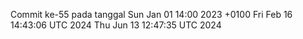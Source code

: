 Commit ke-55 pada tanggal Sun Jan 01 14:00 2023 +0100
Fri Feb 16 14:43:06 UTC 2024
Thu Jun 13 12:47:35 UTC 2024
